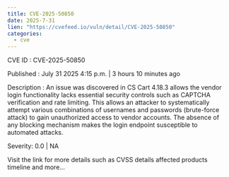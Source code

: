 ```yaml
--- 
title: CVE-2025-50850
date: 2025-7-31
lien: "https://cvefeed.io/vuln/detail/CVE-2025-50850"
categories:
  - cve
---
```


CVE ID : CVE-2025-50850

Published :  July 31
2025
4:15 p.m. | 3 hours
10 minutes ago

Description : An issue was discovered in CS Cart 4.18.3 allows the vendor login functionality lacks essential security controls such as CAPTCHA verification and rate limiting. This allows an attacker to systematically attempt various combinations of usernames and passwords (brute-force attack) to gain unauthorized access to vendor accounts. The absence of any blocking mechanism makes the login endpoint susceptible to automated attacks.

Severity: 0.0 | NA

Visit the link for more details
such as CVSS details
affected products
timeline
and more...
